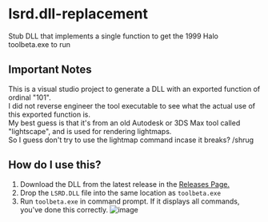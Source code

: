 # lsrd.dll-replacement
Stub DLL that implements a single function to get the 1999 Halo toolbeta.exe to run

## Important Notes
This is a visual studio project to generate a DLL with an exported function of ordinal "101".  
I did not reverse engineer the tool executable to see what the actual use of this exported function is.  
My best guess is that it's from an old Autodesk or 3DS Max tool called "lightscape", and is used for rendering lightmaps.  
So I guess don't try to use the lightmap command incase it breaks? /shrug

## How do I use this?
1. Download the DLL from the latest release in the [Releases Page.](https://github.com/Kleadron/lsrd.dll-replacement/releases)
2. Drop the `LSRD.DLL` file into the same location as `toolbeta.exe`
3. Run `toolbeta.exe` in command prompt. If it displays all commands, you've done this correctly.
![image](https://github.com/user-attachments/assets/3649e505-bede-4b40-8bb2-c95ea117223f)

